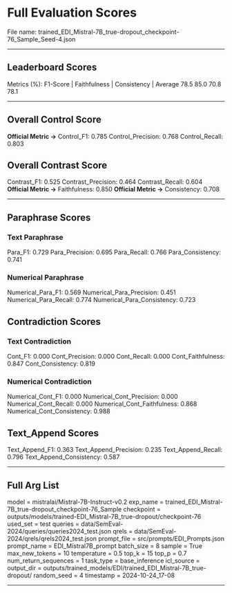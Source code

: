 # Full Evaluation Scores

File name: trained_EDI_Mistral-7B_true-dropout_checkpoint-76_Sample_Seed-4.json


---

## Leaderboard Scores

Metrics (%): F1-Score | Faithfulness | Consistency | Average
                78.5        85.0          70.8        78.1

---

## Overall Control Score

**Official Metric ->** Control_F1: 0.785
Control_Precision: 0.768
Control_Recall: 0.803

## Overall Contrast Score

Contrast_F1: 0.525
Contrast_Precision: 0.464
Contrast_Recall: 0.604
**Official Metric ->** Faithfulness: 0.850
**Official Metric ->** Consistency: 0.708

---


## Paraphrase Scores


### Text Paraphrase

Para_F1: 0.729
Para_Precision: 0.695
Para_Recall: 0.766
Para_Consistency: 0.741


### Numerical Paraphrase

Numerical_Para_F1: 0.569
Numerical_Para_Precision: 0.451
Numerical_Para_Recall: 0.774
Numerical_Para_Consistency: 0.723


## Contradiction Scores


### Text Contradiction

Cont_F1: 0.000
Cont_Precision: 0.000
Cont_Recall: 0.000
Cont_Faithfulness: 0.847
Cont_Consistency: 0.819


### Numerical Contradiction

Numerical_Cont_F1: 0.000
Numerical_Cont_Precision: 0.000
Numerical_Cont_Recall: 0.000
Numerical_Cont_Faithfulness: 0.868
Numerical_Cont_Consistency: 0.988


## Text_Append Scores

Text_Append_F1: 0.363
Text_Append_Precision: 0.235
Text_Append_Recall: 0.796
Text_Append_Consistency: 0.587

---

## Full Arg List

model = mistralai/Mistral-7B-Instruct-v0.2
exp_name = trained_EDI_Mistral-7B_true-dropout_checkpoint-76_Sample
checkpoint = outputs/models/trained-EDI_Mistral-7B_true-dropout/checkpoint-76
used_set = test
queries = data/SemEval-2024/queries/queries2024_test.json
qrels = data/SemEval-2024/qrels/qrels2024_test.json
prompt_file = src/prompts/EDI_Prompts.json
prompt_name = EDI_Mistral7B_prompt
batch_size = 8
sample = True
max_new_tokens = 10
temperature = 0.5
top_k = 15
top_p = 0.7
num_return_sequences = 1
task_type = base_inference
icl_source = 
output_dir = outputs/trained_models/EDI/trained_EDI_Mistral-7B_true-dropout/
random_seed = 4
timestamp = 2024-10-24_17-08

---

